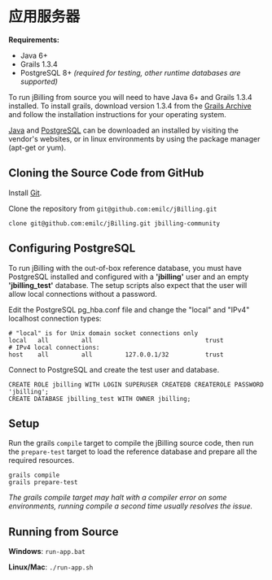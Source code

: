 应用服务器
========

**Requirements:**

* Java 6+
* Grails 1.3.4
* PostgreSQL 8+ *(required for testing, other runtime databases are supported)*

To run jBilling from source you will need to have Java 6+ and Grails 1.3.4 installed. To install grails, download version 1.3.4 from the [Grails Archive](http://www.grails.org/download/archive/Grails) and follow the installation instructions for your operating system. 

[Java](http://www.oracle.com/technetwork/java/javase/downloads/index.html) and [PostgreSQL](http://www.postgresql.org/) can be downloaded an installed by visiting the vendor's websites, or in linux environments by using the package manager (apt-get or yum).



Cloning the Source Code from GitHub
-----------------------------------

Install [Git](http://git-scm.com/download/). 

Clone the repository from `git@github.com:emilc/jBilling.git` 

<pre><code>clone git@github.com:emilc/jBilling.git jbilling-community</code></pre>



Configuring PostgreSQL
----------------------

To run jBilling with the out-of-box reference database, you must have PostgreSQL installed and configured with a **'jbilling'** user and an empty **'jbilling_test'** database. The setup scripts also expect that the user will allow local connections without a password.

Edit the PostgreSQL pg_hba.conf file and change the "local" and "IPv4" localhost connection types:

<pre><code># "local" is for Unix domain socket connections only
local   all         all                               trust
# IPv4 local connections:
host    all         all         127.0.0.1/32          trust
</code></pre>

Connect to PostgreSQL and create the test user and database.

<pre><code>CREATE ROLE jbilling WITH LOGIN SUPERUSER CREATEDB CREATEROLE PASSWORD 'jbilling';
CREATE DATABASE jbilling_test WITH OWNER jbilling;
</pre></code>



Setup
-----

Run the grails `compile` target to compile the jBilling source code, then run the `prepare-test` target to load the reference database and prepare all the required resources.

<pre><code>grails compile
grails prepare-test
</pre></code>

*The grails compile target may halt with a compiler error on some environments, running compile a second time usually resolves the issue.*



Running from Source
-------------------

**Windows**: ``run-app.bat``

**Linux/Mac**: ``./run-app.sh``






